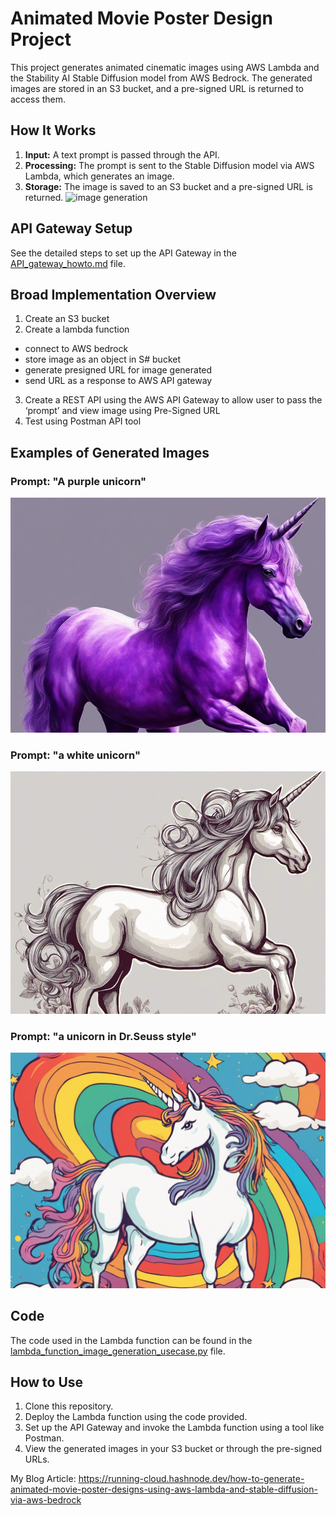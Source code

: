 # Animated Movie Poster Design Project
This project generates animated cinematic images using AWS Lambda and the Stability AI Stable Diffusion model from AWS Bedrock. 
The generated images are stored in an S3 bucket, and a pre-signed URL is returned to access them.

## How It Works
1. **Input:** A text prompt is passed through the API.
2. **Processing:** The prompt is sent to the Stable Diffusion model via AWS Lambda, which generates an image.
3. **Storage:** The image is saved to an S3 bucket and a pre-signed URL is returned.
![image generation](https://github.com/user-attachments/assets/f1e00fc6-fe8a-4220-8560-705cb5f4bfcd)


## API Gateway Setup
See the detailed steps to set up the API Gateway in the [API_gateway_howto.md](API_gateway_howto.md) file.

## Broad Implementation Overview
1. Create an S3 bucket
2. Create a lambda function 
 * connect to AWS bedrock
 * store image as an object in S# bucket
 * generate presigned URL for image generated
 * send URL as a response to AWS API gateway
3. Create a REST API using the AWS API Gateway to allow user to pass the ‘prompt’ and view image using Pre-Signed URL
4. Test using Postman API tool 

## Examples of Generated Images

### Prompt: "A purple unicorn"
![Image of a unicorn](images/image1.png)

### Prompt: "a white unicorn"
![Image of a purple unicorn](images/image2.png)

### Prompt: "a unicorn in Dr.Seuss style"
![An image of a unicorn with rainbow background in the style of Dr Seuss](images/image3.png)

## Code
The code used in the Lambda function can be found in the [lambda_function_image_generation_usecase.py](lambda_function_image_generation_usecase.py) file.

## How to Use
1. Clone this repository.
2. Deploy the Lambda function using the code provided.
3. Set up the API Gateway and invoke the Lambda function using a tool like Postman.
4. View the generated images in your S3 bucket or through the pre-signed URLs.

My Blog Article: 
https://running-cloud.hashnode.dev/how-to-generate-animated-movie-poster-designs-using-aws-lambda-and-stable-diffusion-via-aws-bedrock

